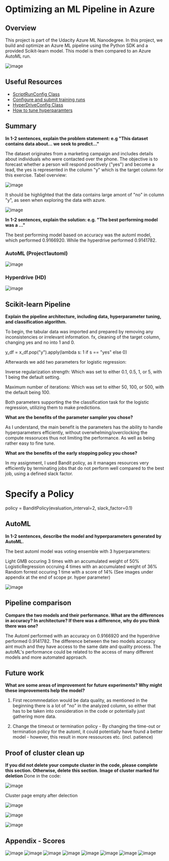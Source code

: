 # Optimizing an ML Pipeline in Azure

## Overview
This project is part of the Udacity Azure ML Nanodegree.
In this project, we build and optimize an Azure ML pipeline using the Python SDK and a provided Scikit-learn model.
This model is then compared to an Azure AutoML run.

![image](https://github.com/user-attachments/assets/cd05b91f-e40c-490a-bd1a-6264dbf6c2e7)


## Useful Resources
- [ScriptRunConfig Class](https://docs.microsoft.com/en-us/python/api/azureml-core/azureml.core.scriptrunconfig?view=azure-ml-py)
- [Configure and submit training runs](https://docs.microsoft.com/en-us/azure/machine-learning/how-to-set-up-training-targets)
- [HyperDriveConfig Class](https://docs.microsoft.com/en-us/python/api/azureml-train-core/azureml.train.hyperdrive.hyperdriveconfig?view=azure-ml-py)
- [How to tune hyperparamters](https://docs.microsoft.com/en-us/azure/machine-learning/how-to-tune-hyperparameters)


## Summary
**In 1-2 sentences, explain the problem statement: e.g "This dataset contains data about... we seek to predict..."**

The dataset originates from a marketing campaign and includes details about individuals who were contacted over the phone. The objective is to forecast whether a person will respond positively ("yes") and become a lead, the yes is represented in the column "y" which is the target column for this exercise.
Tabel overview:

![image](https://github.com/user-attachments/assets/d63990bc-0675-47db-99d5-04111828bc43)



It should be highlighted that the data contains large amont of "no" in column "y", as seen when exploring the data with azure.

![image](https://github.com/user-attachments/assets/05a10897-bd3b-45df-8318-f12dd6ed76c5)


**In 1-2 sentences, explain the solution: e.g. "The best performing model was a ..."**

The best performing model based on accuracy was the automl model, which performed 0.9166920.
While the hyperdrive performed 0.9141782.

### AutoML (Project1automl)
![image](https://github.com/user-attachments/assets/a2405b2a-4503-4642-b756-5a6c135ac141)


### Hyperdrive (HD)
![image](https://github.com/user-attachments/assets/82952ad7-65db-4ad0-a190-bd2111e94798)



## Scikit-learn Pipeline
**Explain the pipeline architecture, including data, hyperparameter tuning, and classification algorithm.**

To begin, the tabular data was imported and prepared by removing any inconsistencies or irrelevant information. fx, cleaning of the target column, changing yes and no into 1 and 0.

y_df = x_df.pop("y").apply(lambda s: 1 if s == "yes" else 0)

Afterwards we add two parameters for logistic regression: 

Inverse regularization strength:
Which was set to either 0.1, 0.5, 1, or 5, with 1 being the default setting. 

Maximum number of iterations:
Which was set to either 50, 100, or 500, with the default being 100. 

Both parameters supporting the the classification task for the  logistic regression, utilizing them to make predictions.

**What are the benefits of the parameter sampler you chose?**

As I understand, the main benefit is the parameters has the ability to handle hyperparameters efficiently, without overwhelming/overclocking the compute ressoruces thus not limiting the performance.
As well as being rather easy to fine tune.

**What are the benefits of the early stopping policy you chose?**

In my assignment, I used Bandit policy, as it manages resources very efficiently by terminating jobs that do not perform well compared to the best job, using a defined slack factor.

# Specify a Policy
policy = BanditPolicy(evaluation_interval=2, slack_factor=0.1)

## AutoML
**In 1-2 sentences, describe the model and hyperparameters generated by AutoML.**

The best automl model was voting ensemble with 3 hyperparameters:

Light GMB occuring 3 times with an accumulated weight of 50%
LogisticRegression occruing 4 times with an accumulated weight of 36%
Random forrest occuring 1 time with a score of 14%
(See images under appendix at the end of scope pr. hyper parameter)

![image](https://github.com/user-attachments/assets/178645c7-e64d-435d-ba93-a3d23c1e45aa)


## Pipeline comparison
**Compare the two models and their performance. What are the differences in accuracy? In architecture? If there was a difference, why do you think there was one?**

The Automl performed with an accuracy on 0.9166920 and the hyperdrive performed 0.9141782.
The difference between the two models accuracy aint much and they have access to the same date and quality process.
The autoML's performance could be related to the access of many different models and more automated approach.

## Future work
**What are some areas of improvement for future experiments? Why might these improvements help the model?**

1. First recommnedation would be data quality, as mentioned in the beginning there is a lot of "no" in the analyzed column, so either that has to be taken into consideration in the code or potentially just gathering more data.

2. Change the timeout or termination policy - By changing the time-out or termination policy for the automl, it could potentially have found a better model - however, this result in more ressources etc. (incl. patience)

## Proof of cluster clean up
**If you did not delete your compute cluster in the code, please complete this section. Otherwise, delete this section.**
**Image of cluster marked for deletion**
Done in the code:

![image](https://github.com/user-attachments/assets/ed7e4b74-8776-4acd-8962-a0d41211013c)

Cluster page empty after delection

![image](https://github.com/user-attachments/assets/c8815168-ca14-4faf-9afe-8ff8148477ee)

![image](https://github.com/user-attachments/assets/6caa3e6d-b52b-4b7c-ac37-4432bbb6b6e1)

![image](https://github.com/user-attachments/assets/51701757-8177-42f0-8ff5-3277af5b57c2)

## Appendix - Scores
![image](https://github.com/user-attachments/assets/1b1af3cf-44a0-4fae-8b0f-878d15124c5e)
![image](https://github.com/user-attachments/assets/4dca526a-ecd7-430f-b024-499acdaf7664)
![image](https://github.com/user-attachments/assets/e9cd4389-42a8-4758-afe4-3db75e17838c)
![image](https://github.com/user-attachments/assets/f6aa901d-c0f8-4697-bc5d-3e548890cf0f)
![image](https://github.com/user-attachments/assets/887d099f-26a9-4b83-aaf6-02c3c016ca0c)
![image](https://github.com/user-attachments/assets/70e7516c-20ac-4246-ab2b-fbb8a720f74b)
![image](https://github.com/user-attachments/assets/731f767e-ac49-4b9b-be82-27c2d88ece61)
![image](https://github.com/user-attachments/assets/d7aa2201-4445-44fd-b468-d2ebaa7fbb9d)








